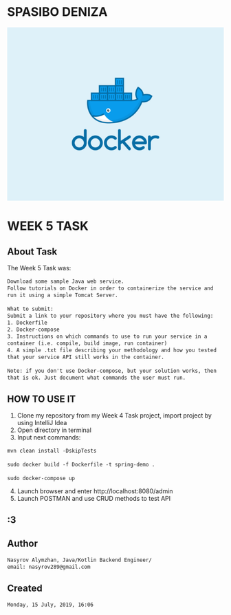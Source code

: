 # SPASIBO DENIZA
![Alt text](https://github.com/nasyrov289/spring-demo/blob/master/whale.png)
# WEEK 5 TASK
## About Task
The Week 5 Task was:
```
Download some sample Java web service.
Follow tutorials on Docker in order to containerize the service and run it using a simple Tomcat Server.

What to submit:
Submit a link to your repository where you must have the following:
1. Dockerfile
2. Docker-compose
3. Instructions on which commands to use to run your service in a container (i.e. compile, build image, run container)
4. A simple .txt file describing your methodology and how you tested that your service API still works in the container.

Note: if you don't use Docker-compose, but your solution works, then that is ok. Just document what commands the user must run.
```
## HOW TO USE IT
1. Clone my repository from my Week 4 Task project, import project by using IntelliJ Idea
2. Open directory in terminal
3. Input next commands:
```
mvn clean install -DskipTests

sudo docker build -f Dockerfile -t spring-demo .

sudo docker-compose up
```
4. Launch browser and enter http://localhost:8080/admin
5. Launch POSTMAN and use CRUD methods to test API
## :3
## Author
```
Nasyrov Alymzhan, Java/Kotlin Backend Engineer/
email: nasyrov289@gmail.com
```
## Created 
```
Monday, 15 July, 2019, 16:06
```
